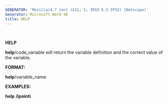 ```yaml
---
GENERATOR: 'Mozilla/4.7 [en] (X11; I; IRIX 6.5 IP32) [Netscape]'
Generator: Microsoft Word 98
title: HELP
---
```


 

 **HELP**

  **help**/code\_variable will return the variable definition and the
  correct value of the variable.

 **FORMAT:**

  **help**/variable\_name

 **EXAMPLES:**

  **help** **/ipointi**

